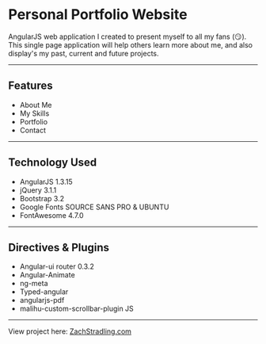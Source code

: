 # Personal Portfolio Website

AngularJS web application I created to present myself to all my fans (:smirk:). This single page application will help others learn more about me, and also display's my past, current and future projects.
***
## Features
- About Me
- My Skills
- Portfolio
- Contact
***
## Technology Used
- AngularJS 1.3.15
- jQuery 3.1.1
- Bootstrap 3.2
- Google Fonts SOURCE SANS PRO & UBUNTU
- FontAwesome 4.7.0 
***
## Directives & Plugins
- Angular-ui router 0.3.2
- Angular-Animate
- ng-meta
- Typed-angular
- angularjs-pdf
- malihu-custom-scrollbar-plugin JS

***
View project here: [ZachStradling.com](https://www.zachstradling.com)